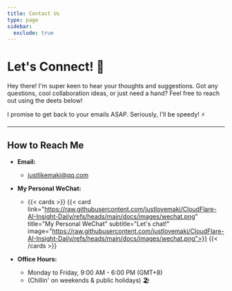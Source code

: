 ```yaml
---
title: Contact Us
type: page
sidebar:
  exclude: true
---
```

# Let's Connect! 👋

Hey there! I'm super keen to hear your thoughts and suggestions. Got any questions, cool collaboration ideas, or just need a hand? Feel free to reach out using the deets below!

I promise to get back to your emails ASAP. Seriously, I'll be speedy! ⚡

---

## **How to Reach Me**

*   **Email:**
    *   [justlikemaki@qq.com](mailto:justlikemaki@qq.com)

*   **My Personal WeChat:**
    *   {{< cards >}}
        {{< card link="https://raw.githubusercontent.com/justlovemaki/CloudFlare-AI-Insight-Daily/refs/heads/main/docs/images/wechat.png" title="My Personal WeChat" subtitle="Let's chat!" image="https://raw.githubusercontent.com/justlovemaki/CloudFlare-AI-Insight-Daily/refs/heads/main/docs/images/wechat.png">}}
        {{< /cards >}}

*   **Office Hours:**
    *   Monday to Friday, 9:00 AM - 6:00 PM (GMT+8)
    *   (Chillin' on weekends & public holidays) 🏖️